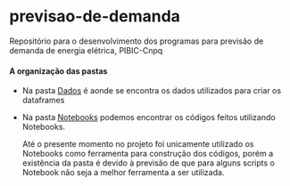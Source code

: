 # previsao-de-demanda
Repositório para o desenvolvimento dos programas para previsão de demanda de energia elétrica, PIBIC-Cnpq

#### A organização das pastas

- Na pasta [Dados](https://github.com/V-kr0pt/previsao-de-demanda/tree/main/Dados "Clique para acessar a pasta") é aonde se encontra os dados utilizados para criar os dataframes

- Na pasta [Notebooks](https://github.com/V-kr0pt/previsao-de-demanda/tree/main/Notebooks "Clique para acessar a pasta") podemos encontrar os códigos feitos utilizando Notebooks. 

  

  Até o presente momento no projeto foi unicamente utilizado os Notebooks como ferramenta para construção dos códigos, porém a existência da pasta é devido à previsão de que para alguns scripts o Notebook não seja a melhor ferramenta a ser utilizada. 
